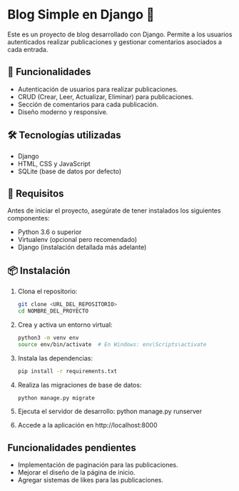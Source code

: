 # Blog Simple en Django 📝

Este es un proyecto de blog desarrollado con Django. Permite a los usuarios autenticados realizar publicaciones y gestionar comentarios asociados a cada entrada.

## 🚀 Funcionalidades

- Autenticación de usuarios para realizar publicaciones.
- CRUD (Crear, Leer, Actualizar, Eliminar) para publicaciones.
- Sección de comentarios para cada publicación.
- Diseño moderno y responsive.

## 🛠️ Tecnologías utilizadas

- Django
- HTML, CSS y JavaScript
- SQLite (base de datos por defecto)

## 🏁 Requisitos

Antes de iniciar el proyecto, asegúrate de tener instalados los siguientes componentes:

- Python 3.6 o superior
- Virtualenv (opcional pero recomendado)
- Django (instalación detallada más adelante)

## 📦 Instalación

1. Clona el repositorio:

   ```bash
   git clone <URL_DEL_REPOSITORIO>
   cd NOMBRE_DEL_PROYECTO

2. Crea y activa un entorno virtual:
    ```bash
    python3 -m venv env
    source env/bin/activate  # En Windows: env\Scripts\activate

3. Instala las dependencias:
    ```bash
    pip install -r requirements.txt

4. Realiza las migraciones de base de datos:
    ```bash
    python manage.py migrate

5. Ejecuta el servidor de desarrollo:
    python manage.py runserver

6. Accede a la aplicación en http://localhost:8000


## Funcionalidades pendientes
- Implementación de paginación para las publicaciones.
- Mejorar el diseño de la página de inicio.
- Agregar sistemas de likes para las publicaciones.